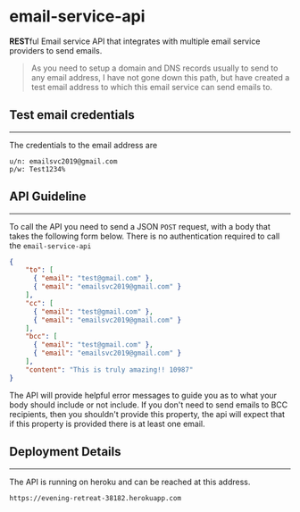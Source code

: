 # email-service-api
**REST**ful Email service API that integrates with multiple email service providers to send emails.

> As you need to setup a domain and DNS records usually to send to any email address, I have not gone down this path, but have created a test email address to which this email service can send emails to.

## Test email credentials
------
The credentials to the email address are 
```
u/n: emailsvc2019@gmail.com
p/w: Test1234%
```

## API Guideline
------
To call the API you need to send a JSON `POST` request, with a body that takes the following form below. There is no authentication required to call the `email-service-api`

```json
{
	"to": [
      { "email": "test@gmail.com" }, 
      { "email": "emailsvc2019@gmail.com" }
    ],
    "cc": [
      { "email": "test@gmail.com" }, 
      { "email": "emailsvc2019@gmail.com" }
    ],
    "bcc": [
      { "email": "test@gmail.com" }, 
      { "email": "emailsvc2019@gmail.com" }
    ],
	"content": "This is truly amazing!! 10987"
}
```
The API will provide helpful error messages to guide you as to what your body should include or not include. If you don't need to send emails to BCC recipients, then you shouldn't provide this property, the api will expect that if this property is provided there is at least one email.


## Deployment Details
------

The API is running on heroku and can be reached at this address.
```
https://evening-retreat-38182.herokuapp.com
``` 

